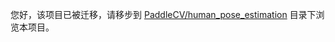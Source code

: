 
您好，该项目已被迁移，请移步到 [PaddleCV/human_pose_estimation](../../../PaddleCV/human_pose_estimation) 目录下浏览本项目。
